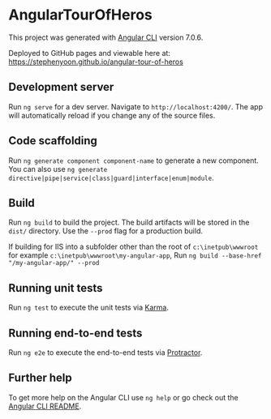 # AngularTourOfHeros

This project was generated with [Angular CLI](https://github.com/angular/angular-cli) version 7.0.6.

Deployed to GitHub pages and viewable here at: https://stephenyoon.github.io/angular-tour-of-heros

## Development server

Run `ng serve` for a dev server. Navigate to `http://localhost:4200/`. The app will automatically reload if you change any of the source files.

## Code scaffolding

Run `ng generate component component-name` to generate a new component. You can also use `ng generate directive|pipe|service|class|guard|interface|enum|module`.

## Build

Run `ng build` to build the project. The build artifacts will be stored in the `dist/` directory. Use the `--prod` flag for a production build.

If building for IIS into a subfolder other than the root of `c:\inetpub\wwwroot` for example `c:\inetpub\wwwroot\my-angular-app`, Run `ng build --base-href "/my-angular-app/" --prod`

## Running unit tests

Run `ng test` to execute the unit tests via [Karma](https://karma-runner.github.io).

## Running end-to-end tests

Run `ng e2e` to execute the end-to-end tests via [Protractor](http://www.protractortest.org/).

## Further help

To get more help on the Angular CLI use `ng help` or go check out the [Angular CLI README](https://github.com/angular/angular-cli/blob/master/README.md).
